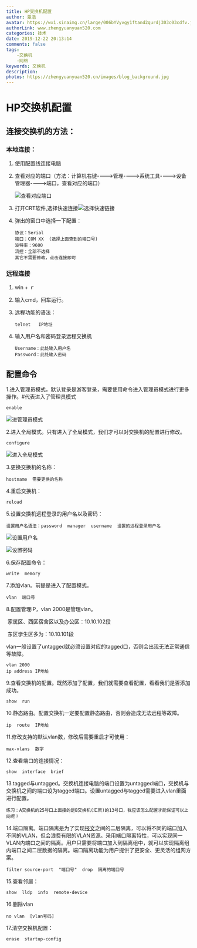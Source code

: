 ```yaml
---
title: HP交换机配置
author: 覃浩
avatar: https://wx1.sinaimg.cn/large/006bYVyvgy1ftand2qurdj303c03cdfv.jpg
authorLink: www.zhengyuanyuan520.com
categories: 技术
date: 2019-12-22 20:13:14
comments: false
tags:
	-交换机
	-网络
keywords: 交换机
description: 
photos: https://zhengyuanyuan520.cn/images/blog_background.jpg
---
```

# 						 	HP交换机配置

## 连接交换机的方法：

### 本地连接：

1. 使用配置线连接电脑

2. 查看对应的端口（方法：计算机右键---->管理---->系统工具---->设备管理器---->端口，查看对应的端口）

   ![查看对应端口](https://zhengyuanyuan520.cn/images/20191206/photo1.png)

3. 打开CRT软件,选择快速连接![选择快速链接](https://zhengyuanyuan520.cn/images/20191206/photo2.png)

4. 弹出的窗口中选择一下配置：

   ```文本
   协议：Serial
   端口：COM XX  (选择上面查到的端口号)
   波特率：9600
   流控：全部不选择
   其它不需要修改，点击连接即可
   ```

###  远程连接

1. win  + ｒ

2. 输入cmd，回车运行。

3. 远程功能的语法：

   ```
   telnet   IP地址
   ```

4. 输入用户名和密码登录远程交换机

   ```
   Username：此处输入用户名
   Password：此处输入密码
   ```

## 配置命令

1.进入管理员模式，默认登录是游客登录，需要使用命令进入管理员模式进行更多操作。#代表进入了管理员模式

```
enable
```

![进管理员模式](https://zhengyuanyuan520.cn/images/20191206/photo3.png)

2.进入全局模式。只有进入了全局模式，我们才可以对交换机的配置进行修改。

```文本
configure
```

![进入全局模式](https://zhengyuanyuan520.cn/images/20191206/photo4.png)

3.更换交换机的名称：

```
hostname  需要更换的名称
```

4.重启交换机：

```
reload
```

5.设置交换机远程登录的用户名以及密码：

```
设置用户名语法：password  manager  username  设置的远程登录用户名
```

![设置用户名](https://zhengyuanyuan520.cn/images/20191206/photo5.png)

![设置密码](https://zhengyuanyuan520.cn/images/20191206/photo6.png)

6.保存配置命令：

```
write  memory
```

7.添加vlan。前提是进入了配置模式。

```
vlan  端口号
```

8.配置管理IP，vlan  2000是管理vlan。

​	家属区、西区宿舍区以及办公区：10.10.102段

​	东区学生区多为：10.10.101段

​	vlan一般设置了untagged就必须设置对应的tagged口，否则会出现无法正常通信等故障。

```
vlan 2000
ip address IP地址
```

9.查看交换机的配置。既然添加了配置，我们就需要查看配置，看看我们是否添加成功。

```
show  run
```

10.静态路由。配置交换机一定要配置静态路由，否则会造成无法远程等故障。

```
ip  route  IP地址
```

11.修改支持的默认vlan数，修改后需要重启才可使用：

```
max-vlans  数字
```

12.查看端口的连接情况：

```
show  interface  brief
```

13.tagged与untagged。交换机连接电脑的端口设置为untagged端口，交换机与交换机之间的端口设为tagged端口。设置untagged与tagged需要进入vlan里面进行配置。

```
练习：A交换机的25号口上面接的是B交换机(汇聚)的13号口，我应该怎么配置才能保证可以上网呢？
```

14.端口隔离。端口隔离是为了实现[报文](https://baike.baidu.com/item/报文/3164352)之间的二层隔离，可以将不同的端口加入不同的VLAN，但会浪费有限的VLAN资源。采用端口隔离特性，可以实现同一VLAN内端口之间的隔离。用户只需要将端口加入到隔离组中，就可以实现隔离组内端口之间二层数据的隔离。端口隔离功能为用户提供了更安全、更灵活的组网方案。

```
filter source-port  "端口号"  drop  隔离的端口号  
```

15.查看邻居：

```
show  lldp  info  remote-device
```

16.删除vlan

```
no vlan  [vlan号码]
```

17.清空交换机配置：

```
erase  startup-config
```